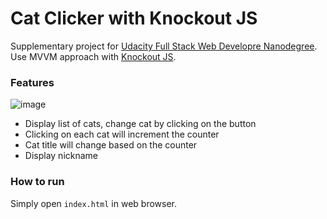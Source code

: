 Cat Clicker with Knockout JS
============================
Supplementary project for [Udacity Full Stack Web Developre Nanodegree](https://www.udacity.com/course/full-stack-web-developer-nanodegree--nd004). Use MVVM approach with [Knockout JS](https://knockoutjs.com/).

### Features
![image](https://user-images.githubusercontent.com/13144571/124070396-fb727100-da67-11eb-8bec-104e0b006acc.png)
- Display list of cats, change cat by clicking on the button
- Clicking on each cat will increment the counter
- Cat title will change based on the counter
- Display nickname

### How to run
Simply open `index.html` in web browser.
